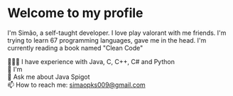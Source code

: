 # Welcome to my profile 

I'm Simão, a self-taught developer. I love play valorant with me friends.
I'm trying to learn 67 programming languages, gave me in the head.
I'm currently reading a book named "Clean Code" 

👨🏻‍💻 I have experience with Java, C, C++, C# and Python
<br/>
🌱 I'm 
<br/>
💬 Ask me about Java Spigot
<br/>
📫 How to reach me: simaopks009@gmail.com
<br/>
